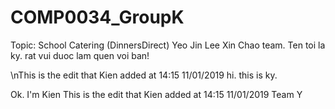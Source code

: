# COMP0034_GroupK
Topic: School Catering (DinnersDirect)
Yeo Jin Lee
Xin Chao team. 
Ten toi la ky. rat vui duoc lam quen voi ban!

\nThis is the edit that Kien added at 14:15 11/01/2019
hi. this is ky.

Ok. I'm Kien
This is the edit that Kien added at 14:15 11/01/2019
Team Y

